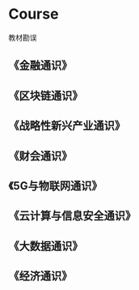 # Course
教材勘误

## 《金融通识》
## 《区块链通识》
## 《战略性新兴产业通识》
## 《财会通识》
## 《5G与物联网通识》
## 《云计算与信息安全通识》
## 《大数据通识》
## 《经济通识》
